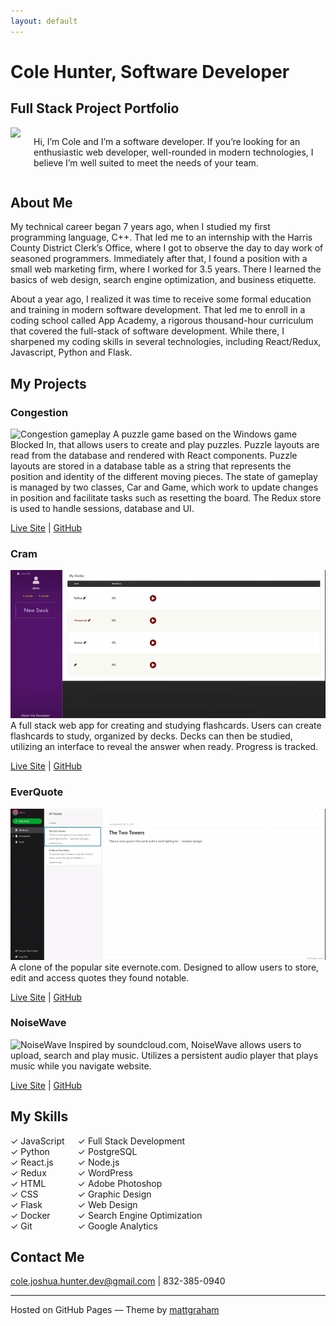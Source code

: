 ```yaml
---
layout: default
---
```


# Cole Hunter, Software Developer

## Full Stack Project Portfolio
<div class='columns'>
<img src='https://i.imgur.com/q68Ehnt.jpg'>
<p>
Hi, I’m Cole and I’m a software developer.
If you’re looking for an enthusiastic web developer, well-rounded in modern technologies, I believe I’m well suited to meet the needs of your team.
</p>
</div>



## About Me
My technical career began 7 years ago, when I studied my first programming language, C++. That led me to an internship with the Harris County District Clerk’s Office, where I got to observe the day to day work of seasoned programmers. Immediately after that, I found a position with a small web marketing firm, where I worked for 3.5 years. There I learned the basics of web design, search engine optimization, and business etiquette.

About a year ago, I realized it was time to receive some formal education and training in modern software development. That led me to enroll in a coding school called App Academy, a rigorous thousand-hour curriculum that covered the full-stack of software development. While there, I sharpened my coding skills in several technologies, including React/Redux, Javascript, Python and Flask.

## My Projects

### Congestion
![Congestion gameplay](/readme-resources/congestion-demo-1.gif)
A puzzle game based on the Windows game Blocked In, that allows users to create and play puzzles.
Puzzle layouts are read from the database and rendered with React components.
Puzzle layouts are stored in a database table as a string that represents the position and identity of the different moving pieces.
The state of gameplay is managed by two classes, Car and Game, which work to update changes in position and facilitate tasks such as resetting the board.
The Redux store is used to handle sessions, database and UI.

[Live Site](https://congestion-puzzle.herokuapp.com/) | [GitHub](https://github.com/chunter3311/congestion)

### Cram
![Cram](/readme-resources/cram-demo.gif)
A full stack web app for creating and studying flashcards. Users can create flashcards to study, organized by decks. Decks can then be studied, utilizing an interface to reveal the answer when ready. Progress is tracked.

[Live Site](https://cram-flashcards.herokuapp.com/) | [GitHub](https://github.com/chunter3311/cram)

### EverQuote
![EverQuote](/readme-resources/everquote-demo.gif)
A clone of the popular site evernote.com. Designed to allow users to store, edit and access quotes they found notable.

[Live Site](https://everquote.herokuapp.com/) | [GitHub](https://github.com/djwilki/EverQuote)

### NoiseWave
![NoiseWave](/readme-resources/noisewave-demo.gif)
Inspired by soundcloud.com, NoiseWave allows users to upload, search and play music. Utilizes a persistent audio player that plays music while you navigate website.

[Live Site](https://noisewave.herokuapp.com/) | [GitHub](https://github.com/DaedalusG/NoiseWave)

## My Skills
<div class='columns'>
<div class='skills'>
<div class='skill'><span>✓</span> JavaScript</div>
<div class='skill'><span>✓</span> Python</div>
<div class='skill'><span>✓</span> React.js</div>
<div class='skill'><span>✓</span> Redux</div>
<div class='skill'><span>✓</span> HTML</div>
<div class='skill'><span>✓</span> CSS</div>
<div class='skill'><span>✓</span> Flask</div>
<div class='skill'><span>✓</span> Docker</div>
<div class='skill'><span>✓</span> Git</div>
</div>
<div class='skills'>
<div class='skill'><span>✓</span> Full Stack Development</div>
<div class='skill'><span>✓</span> PostgreSQL</div>
<div class='skill'><span>✓</span> Node.js</div>
<div class='skill'><span>✓</span> WordPress</div>
<div class='skill'><span>✓</span> Adobe Photoshop</div>
<div class='skill'><span>✓</span> Graphic Design</div>
<div class='skill'><span>✓</span> Web Design</div>
<div class='skill'><span>✓</span> Search Engine Optimization</div>
<div class='skill'><span>✓</span> Google Analytics</div>
</div>
</div>



## Contact Me
cole.joshua.hunter.dev@gmail.com | 832-385-0940

* * *
Hosted on GitHub Pages — Theme by [mattgraham](https://twitter.com/michigangraham)